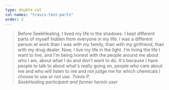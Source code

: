 ```yaml
---
type: double-col
col-names: "travis-test-parts"
order: 2
---
```


> Before SeekHealing, I lived my life in the shadows. I kept different parts of myself hidden from everyone in my life: I was a different person at work than I was with my family, than with my girlfriend, than with my drug dealer. Now, I live my life in the light. I'm living the life I want to live, and I'm being honest with the people around me about who I am, about what I do and don't want to do. It's because I have people to talk to about what's really going on, people who care about me and who will listen to me and not judge me for which chemicals I choose to use or not use.
> <cite>Travis P.<br/>SeekHealing participant and former heroin user</cite>